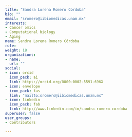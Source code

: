 ```yaml
---
title: "Sandra Lorena Romero Córdoba"
bio: ""
email: "sromero@iibiomedicas.unam.mx"
interests:
- Cancer omics
- Computational biology
- Aging
name: Sandra Lorena Romero Córdoba
role: 
weight: 18
organizations:
- name: 
  url: ""
social:
- icon: orcid
  icon_pack: ai
  link: https://orcid.org/0000-0002-5591-696X
- icon: envelope
  icon_pack: fas
  link: "mailto:sromero@iibiomedicas.unam.mx"
- icon: linkedin
  icon_pack: fab
  link: http://www.linkedin.com/in/sandra-romero-cordoba
superuser: false
user_groups:
- Contributors

---
```

